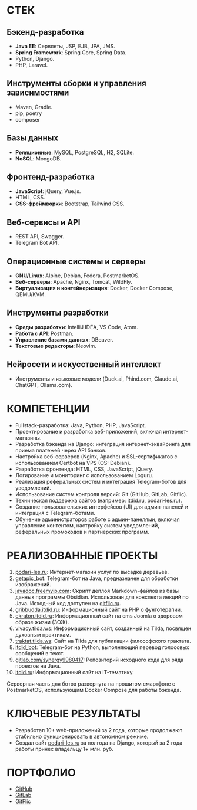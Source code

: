 # СТЕК

## Бэкенд-разработка
- **Java EE**: Сервлеты, JSP, EJB, JPA, JMS.
- **Spring Framework**: Spring Core, Spring Data.
- Python, Django.
- PHP, Laravel.

## Инструменты сборки и управления зависимостями
- Maven, Gradle.
- pip, poetry
- composer

## Базы данных
- **Реляционные**: MySQL, PostgreSQL, H2, SQLite.
- **NoSQL**: MongoDB.

## Фронтенд-разработка
- **JavaScript**: jQuery, Vue.js.
- HTML, CSS.
- **CSS-фреймворки**: Bootstrap, Tailwind CSS.

## Веб-сервисы и API
- REST API, Swagger.
- Telegram Bot API.

## Операционные системы и серверы
- **GNU/Linux**: Alpine, Debian, Fedora, PostmarketOS.
- **Веб-серверы**: Apache, Nginx, Tomcat, WildFly.
- **Виртуализация и контейнеризация**: Docker, Docker Compose, QEMU/KVM.

## Инструменты разработки
- **Среды разработки**: IntelliJ IDEA, VS Code, Atom.
- **Работа с API**: Postman.
- **Управление базами данных**: DBeaver.
- **Текстовые редакторы**: Neovim.

## Нейросети и искусственный интеллект
- Инструменты и языковые модели (Duck.ai, Phind.com, Claude.ai, ChatGPT, Ollama.com).

# КОМПЕТЕНЦИИ
- Fullstack-разработка: Java, Python, PHP, JavaScript.  
- Проектирование и разработка веб-приложений, включая интернет-магазины.  
- Разработка бэкенда на Django: интеграция интернет-эквайринга для приема платежей через API банков.  
- Настройка веб-серверов (Nginx, Apache) и SSL-сертификатов с использованием Certbot на VPS (OS: Debian).  
- Разработка фронтенда: HTML, CSS, JavaScript, jQuery.  
- Логирование и мониторинг с использованием Loguru.  
- Реализация реферальных систем и интеграция Telegram-ботов для уведомлений.  
- Использование систем контроля версий: Git (GitHub, GitLab, Gitflic).  
- Техническая поддержка сайтов (например: itdid.ru, podari-les.ru).  
- Создание пользовательских интерфейсов (UI) для админ-панелей и интеграция с Telegram-ботами.  
- Обучение администраторов работе с админ-панелями, включая управление контентом, настройку систем уведомлений, реферальных промокодов и партнерских программ.  

# РЕАЛИЗОВАННЫЕ ПРОЕКТЫ
1. [podari-les.ru](https://podari-les.ru): Интернет-магазин услуг по высадке деревьев.  
2. [getapic_bot](https://t.me/getapic_bot): Telegram-бот на Java, предназначен для обработки изображений. 
3. [javadoc.freemyip.com](http://89.107.10.155): Скрипт деплоя Markdown-файлов из базы данных программы Obsidian. Использован для конспекта лекций по Java. Исходный код доступен на [gitflic.ru](https://gitflic.ru/project/ramanzes/mkdocs-deploy-obsidian).  
4. [gribbudda.itdid.ru](https://gribbudda.itdid.ru): Информационный сайт на PHP о фунготерапии.  
5. [ekraton.itdid.ru](https://ekraton.itdid.ru): Информационный сайт на cms Joomla о здоровом образе жизни (ЗОЖ).  
6. [vivacy.tilda.ws](https://vivacy.tilda.ws): Информационный сайт, созданный на Tilda, посвящен духовным практикам.  
7. [traktat.tilda.ws](https://traktat.tilda.ws): Сайт на Tilda для публикации философского трактата.  
8. [itdid_bot](https://t.me/itdid_bot): Telegram-бот на Python, выполняющий перевод голосовых сообщений в текст. 
9. [gitlab.com/synergy9980417](https://gitlab.com/synergy9980417): Репозиторий исходного кода для ряда проектов на Java. 
10. [itdid.ru](https://itdid.ru): Информационный сайт на IT-тематику. 

Серверная часть для ботов развернута на прошитом смартфоне с PostmarketOS, использующим Docker Compose для работы бэкенда.  

# КЛЮЧЕВЫЕ РЕЗУЛЬТАТЫ
- Разработал 10+ web-приложений за 2 года, которые продолжают стабильно функционировать в автономном режиме.
- Создал сайт [podari-les.ru](https://podari-les.ru) за полгода на Django, который за 2 года работы принес владельцу 1+ млн. руб.

# ПОРТФОЛИО
- [GitHub](https://github.com/ramanzes)
- [GitLab](https://gitlab.com/ramanzes)
- [GitFlic](https://gitflic.ru/ramanzes)

